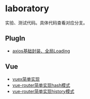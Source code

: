 # laboratory

实验、测试代码。具体代码查看对应分支。

## PlugIn

- [axios基础封装、全局Loading](https://github.com/haiweilian/laboratory/tree/PlugIn%40axios-global-config)

## Vue

- [vuex简单实现](https://github.com/haiweilian/laboratory/tree/Vue%40vuex-simple-implementation)
- [vue-router简单实现hash模式](https://github.com/haiweilian/laboratory/tree/Vue%40vue-router-hash-simple-implementation)
- [vue-router简单实现history模式](https://github.com/haiweilian/laboratory/tree/Vue%40vue-router-history-simple-implementation)
